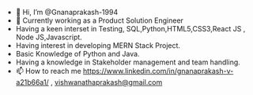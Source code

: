 - 👋 Hi, I’m @Gnanaprakash-1994
- 👀 Currently working as a Product Solution Engineer
- Having a keen interset in Testing, SQL,Python,HTML5,CSS3,React JS , Node JS,Javascript.
- Having interest in developing MERN Stack Project.
- Basic Knowledge of Python and Java.
- Having a knowledge in Stakeholder management and team handling.
- 📫 How to reach me  https://www.linkedin.com/in/gnanaprakash-v-a21b66a1/ , vishwanathaprakash@gmail.com

<!---
Gnanaprakash-1994/Gnanaprakash-1994 is a ✨ special ✨ repository because its `README.md` (this file) appears on your GitHub profile.
You can click the Preview link to take a look at your changes.
--->
